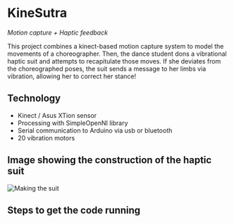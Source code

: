 KineSutra 
=============
*Motion capture + Haptic feedback*


This project combines a kinect-based motion capture system to model the movements of a choreographer. Then, the dance student dons a vibrational haptic suit and attempts to recapitulate those moves. If she deviates from the choreographed poses, the suit sends a message to her limbs via vibration, allowing her to correct her stance!


Technology
-----------
* Kinect / Asus XTion sensor
* Processing with SimpleOpenNI library
* Serial communication to Arduino via usb or bluetooth
* 20 vibration motors

Image showing the construction of the haptic suit
-----------------------------------------------
![Making the suit](http://kinesutra.files.wordpress.com/2012/11/photo-21.jpg?w=764&h=1024 "Making the suit")



Steps to get the code running
------------------------------